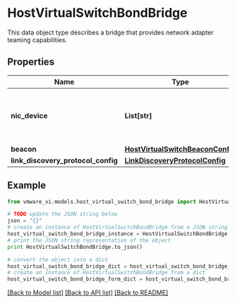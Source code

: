 # HostVirtualSwitchBondBridge

This data object type describes a bridge that provides network adapter teaming capabilities. 

## Properties
Name | Type | Description | Notes
------------ | ------------- | ------------- | -------------
**nic_device** | **List[str]** | The list of keys of the physical network adapters to be bridged.  | 
**beacon** | [**HostVirtualSwitchBeaconConfig**](HostVirtualSwitchBeaconConfig.md) |  | [optional] 
**link_discovery_protocol_config** | [**LinkDiscoveryProtocolConfig**](LinkDiscoveryProtocolConfig.md) |  | [optional] 

## Example

```python
from vmware_vi.models.host_virtual_switch_bond_bridge import HostVirtualSwitchBondBridge

# TODO update the JSON string below
json = "{}"
# create an instance of HostVirtualSwitchBondBridge from a JSON string
host_virtual_switch_bond_bridge_instance = HostVirtualSwitchBondBridge.from_json(json)
# print the JSON string representation of the object
print HostVirtualSwitchBondBridge.to_json()

# convert the object into a dict
host_virtual_switch_bond_bridge_dict = host_virtual_switch_bond_bridge_instance.to_dict()
# create an instance of HostVirtualSwitchBondBridge from a dict
host_virtual_switch_bond_bridge_form_dict = host_virtual_switch_bond_bridge.from_dict(host_virtual_switch_bond_bridge_dict)
```
[[Back to Model list]](../README.md#documentation-for-models) [[Back to API list]](../README.md#documentation-for-api-endpoints) [[Back to README]](../README.md)


